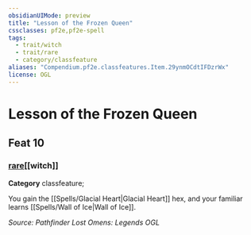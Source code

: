 ```yaml
---
obsidianUIMode: preview
title: "Lesson of the Frozen Queen"
cssclasses: pf2e,pf2e-spell
tags:
  - trait/witch
  - trait/rare
  - category/classfeature
aliases: "Compendium.pf2e.classfeatures.Item.29ynmOCdtIFDzrWx"
license: OGL
---
```

# Lesson of the Frozen Queen
## Feat 10
### [rare](rare.md "Rare Rarity Trait")[[witch]]

**Category** classfeature; 




You gain the [[Spells/Glacial Heart|Glacial Heart]] hex, and your familiar learns [[Spells/Wall of Ice|Wall of Ice]].

*Source: Pathfinder Lost Omens: Legends*
*OGL*